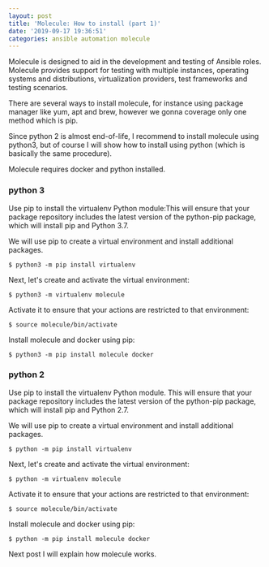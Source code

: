 ```yaml
---
layout: post
title: 'Molecule: How to install (part 1)'
date: '2019-09-17 19:36:51'
categories: ansible automation molecule
---
```


Molecule is designed to aid in the development and testing of Ansible roles.
Molecule provides support for testing with multiple instances, operating systems and distributions, virtualization providers, test frameworks and testing scenarios.

There are several ways to install molecule, for instance using package manager like yum, apt and brew, however we gonna coverage only one method which is pip.

Since python 2 is almost end-of-life, I recommend to install molecule using python3, but of course I will show how to install using python (which is basically the same procedure).

Molecule requires docker and python installed.

### python 3

Use pip to install the virtualenv Python module:This will ensure that your package repository includes the latest version of the python-pip package, which will install pip and Python 3.7.

We will use pip to create a virtual environment and install additional packages.

```shell
$ python3 -m pip install virtualenv
```

Next, let's create and activate the virtual environment:

```shell
$ python3 -m virtualenv molecule
```

Activate it to ensure that your actions are restricted to that environment:

```shell
$ source molecule/bin/activate
```

Install molecule and docker using pip:

```shell
$ python3 -m pip install molecule docker
```

### python 2

Use pip to install the virtualenv Python module. This will ensure that your package repository includes the latest version of the python-pip package, which will install pip and Python 2.7.

We will use pip to create a virtual environment and install additional packages.

```shell
$ python -m pip install virtualenv
```

Next, let's create and activate the virtual environment:

```shell
$ python -m virtualenv molecule
```

Activate it to ensure that your actions are restricted to that environment:

```shell
$ source molecule/bin/activate
```

Install molecule and docker using pip:

```shell
$ python -m pip install molecule docker
```

Next post I will explain how molecule works.